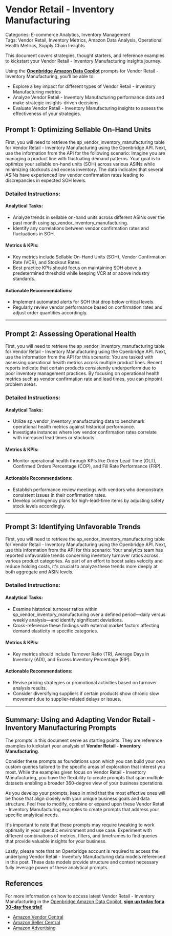# Vendor Retail - Inventory Manufacturing

Categories: E-commerce Analytics, Inventory Management  
Tags: Vendor Retail, Inventory Metrics, Amazon Data Analysis, Operational Health Metrics, Supply Chain Insights

This document covers strategies, thought starters, and reference examples to kickstart your Vendor Retail - Inventory Manufacturing insights journey.

Using the <a href="https://chatgpt.com/g/g-Sg4qP7r3v-openbridge-data-copilot" target="_blank"><strong>Openbridge Amazon Data Copilot</strong></a> prompts for Vendor Retail - Inventory Manufacturing, you'll be able to:

- Explore a key impact for different types of Vendor Retail - Inventory Manufacturing metrics
- Analyze Vendor Retail - Inventory Manufacturing performance data and make strategic insights-driven decisions.
- Evaluate Vendor Retail - Inventory Manufacturing insights to assess the effectiveness of your strategies.

## Prompt 1: Optimizing Sellable On-Hand Units 

First, you will need to retrieve the sp_vendor_inventory_manufacturing table for Vendor Retail - Inventory Manufacturing using the Openbridge API. Next, use the information from the API for the following scenario: Imagine you are managing a product line with fluctuating demand patterns. Your goal is to optimize your sellable on-hand units (SOH) across various ASINs while minimizing stockouts and excess inventory. The data indicates that several ASINs have experienced low vendor confirmation rates leading to discrepancies in expected SOH levels. 

### Detailed Instructions:
#### Analytical Tasks:
- Analyze trends in sellable on-hand units across different ASINs over the past month using sp_vendor_inventory_manufacturing.
- Identify any correlations between vendor confirmation rates and fluctuations in SOH.

#### Metrics & KPIs:
- Key metrics include Sellable On-Hand Units (SOH), Vendor Confirmation Rate (VCR), and Stockout Rates.
- Best practice KPIs should focus on maintaining SOH above a predetermined threshold while keeping VCR at or above industry standards.

#### Actionable Recommendations:
- Implement automated alerts for SOH that drop below critical levels.
- Regularly review vendor performance based on confirmation rates and adjust order quantities accordingly.

---

## Prompt 2: Assessing Operational Health 

First, you will need to retrieve the sp_vendor_inventory_manufacturing table for Vendor Retail - Inventory Manufacturing using the Openbridge API. Next, use the information from the API for this scenario: You are tasked with assessing operational health metrics across multiple product lines. Recent reports indicate that certain products consistently underperform due to poor inventory management practices. By focusing on operational health metrics such as vendor confirmation rate and lead times, you can pinpoint problem areas.

### Detailed Instructions:
#### Analytical Tasks:
- Utilize sp_vendor_inventory_manufacturing data to benchmark operational health metrics against historical performance.
- Investigate instances where low vendor confirmation rates correlate with increased lead times or stockouts.

#### Metrics & KPIs:
- Monitor operational health through KPIs like Order Lead Time (OLT), Confirmed Orders Percentage (COP), and Fill Rate Performance (FRP).

#### Actionable Recommendations:
- Establish performance review meetings with vendors who demonstrate consistent issues in their confirmation rates.
- Develop contingency plans for high-lead-time items by adjusting safety stock levels accordingly.

---

## Prompt 3: Identifying Unfavorable Trends 

First, you will need to retrieve the sp_vendor_inventory_manufacturing table for Vendor Retail - Inventory Manufacturing using the Openbridge API. Next, use this information from the API for this scenario: Your analytics team has reported unfavorable trends concerning inventory turnover ratios across various product categories. As part of an effort to boost sales velocity and reduce holding costs, it's crucial to analyze these trends more deeply at both aggregate and ASIN levels.

### Detailed Instructions:
#### Analytical Tasks:
- Examine historical turnover ratios within sp_vendor_inventory_manufacturing over a defined period—daily versus weekly analysis—and identify significant deviations.
- Cross-reference these findings with external market factors affecting demand elasticity in specific categories.

#### Metrics & KPIs:
- Key metrics should include Turnover Ratio (TR), Average Days in Inventory (ADI), and Excess Inventory Percentage (EIP).
  
#### Actionable Recommendations:
- Revise pricing strategies or promotional activities based on turnover analysis results.
- Consider diversifying suppliers if certain products show chronic slow movement due to supplier-related delays or issues.

---

## Summary: Using and Adapting Vendor Retail - Inventory Manufacturing Prompts
The prompts in this document serve as starting points. They are reference examples to kickstart your analysis of **Vendor Retail - Inventory Manufacturing**. 

Consider these prompts as foundations upon which you can build your own custom queries tailored to the specific areas of exploration that interest you most. While the examples given focus on Vendor Retail - Inventory Manufacturing, you have the flexibility to create prompts that span multiple datasets enabling a broader 360-degree view of your business operations.

As you develop your prompts, keep in mind that the most effective ones will be those that align closely with your unique business goals and data structure. Feel free to modify, combine or expand upon these Vendor Retail - Inventory Manufacturing examples to create prompts that address your specific analytical needs.

It's important to note that these prompts may require tweaking to work optimally in your specific environment and use case. Experiment with different combinations of metrics, filters, and timeframes to find queries that provide valuable insights for your business.

Lastly, please note that an Openbridge account is required to access the underlying Vendor Retail - Inventory Manufacturing data models referenced in this post. These data models provide structure and context necessary fully leverage power of these analytical prompts.

## References   
For more information on how to access latest Vendor Retail - Inventory Manufacturing in the <a href="https://chatgpt.com/g/g-Sg4qP7r3v-openbridge-data-copilot" target="_blank">Openbridge Amazon Data Copilot</a>, <a href="https://openbridge.com" target="_blank"><strong>sign up today for a 30-day free trial!</strong></a>

<ul>
<li><a href="https://www.openbridge.com/amazon-vendor-central/" target="_blank">Amazon Vendor Central</a></li>
<li><a href="https://www.openbridge.com/amazon-selling-partner/" target="_blank">Amazon Seller Central</a></li>
<li><a href="https://www.openbridge.com/amazon-advertising/" target="_blank">Amazon Advertising</a></li>
</ul>